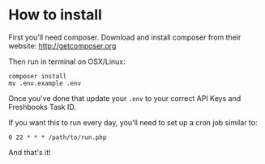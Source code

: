 # How to install

First you'll need composer. Download and install composer from their website: http://getcomposer.org

Then run in terminal on OSX/Linux:

```
composer install
mv .env.example .env
```

Once you've done that update your `.env` to your correct API Keys and Freshbooks Task ID. 

If you want this to run every day, you'll need to set up a cron job similar to:

`0 22 * * * /path/to/run.php`

And that's it!


